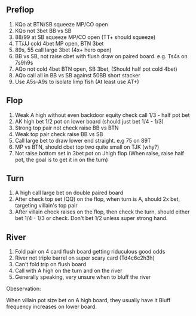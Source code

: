 ## Preflop

1. KQo at BTN/SB squeeze MP/CO open
2. KQo not 3bet BB vs SB
3. 88/99 at SB squeeze MP/CO open (TT+ should squeeze)
4. TT/JJ cold 4bet MP open, BTN 3bet
5. 89s, 55 call large 3bet (4x+ hero open)
6. BB vs SB, not raise cbet with flush draw on paired board. e.g. Ts4s on 7s9h9s
7. AQo not cold 4bet BTN open, SB 3bet, (Should half pot cold 4bet) 
8. AQo call all in BB vs SB against 50BB short stacker
9. Use A5s-A9s to isolate limp fish (At least use AT+)

## Flop

1. Weak A high without even backdoor equity check call 1/3 - half pot bet
2. AK high bet 1/2 pot on lower board (should just bet 1/4 - 1/3)
3. Strong top pair not check raise BB vs BTN
4. Weak top pair check raise BB vs SB
5. Call large bet to draw lower end straight. e.g 75 on 89T
6. MP vs BTN, should cbet top two quite small on TJK (why?)
7. Not raise bottom set in 3bet pot on Jhigh flop (When raise, raise half pot, the goal is to get it in on the turn)

## Turn

1. A high call large bet on double paired board
2. After check top set (QQ) on the flop, when turn is A, should 2x bet, targeting villain's top pair
3. After villain check raises on the flop, then check the turn, should either bet 1/4 - 1/3 or check. Don't bet 1/2 unless super strong hand. 

## River

1. Fold pair on 4 card flush board getting riduculous good odds
2. River not triple barrel on super scary card (Td4c6c2h3h)
3. Can't fold trip on flush board
4. Call with A high on the turn and on the river
5. Generally speaking, very unsure when to bluff the river

Obeservation:

When villain pot size bet on A high board, they usually have it
Bluff frequency increases on lower board. 
